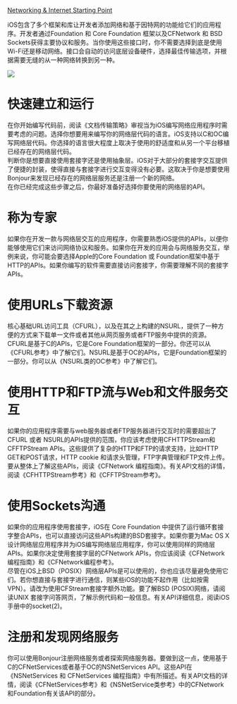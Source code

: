 [Networking & Internet Starting Point](https://developer.apple.com/library/archive/referencelibrary/GettingStarted/GS_Networking_iPhone/index.html#//apple_ref/doc/uid/TP40007301)

iOS包含了多个框架和库让开发者添加网络和基于因特网的功能给它们的应用程序。开发者通过Foundation 和 Core Foundation 框架以及CFNetwork 和 BSD Sockets获得主要协议和服务。当你使用这些接口时，你不需要选择到底是使用Wi-Fi还是移动网络。接口会自动的访问底层设备硬件，选择最佳传输选项，并根据需要无缝的从一种网络转换到另一种。  

![](https://developer.apple.com/library/archive/referencelibrary/GettingStarted/GS_Networking_iPhone/Art/NetworkingInternet_SP.jpg)

# 快速建立和运行

在你开始编写代码前，阅读《文档传输策略》审视当为iOS编写网络应用程序时需要考虑的问题。选择你想要用来编写你的网络层代码的语言。iOS支持以C和OC编写网络层代码。你选择的语言很大程度上取决于使用的舒适度和从另一个平台移植已经存在的网络层代码。  
判断你是想要直接使用套接字还是使用抽象层。iOS对于大部分的套接字交互提供了便捷的封装，使得直接与套接字进行交互变得没有必要。这取决于你是想要使用Bonjour来发现已经存在的网络层服务还是注册一个新的网络。  
在你已经完成这些步骤之后，你最好准备好选择你要使用的网络层的API。  

# 称为专家

如果你在开发一款与网络层交互的应用程序，你需要熟悉iOS提供的APIs，以便你能够使用它们来访问网络协议和服务。如果你在开发的应用会与网络服务交互，举例来说，你可能会要选择Apple的Core Foundation 或 Foundation框架中基于HTTP的APIs。如果你编写的软件需要直接访问套接字，你需要理解不同的套接字APIs。

# 使用URLs下载资源

核心基础URL访问工具（CFURL），以及在其之上构建的NSURL，提供了一种方便的方式来下载单一文件或者其他从网页服务或者FTP服务中提供的资源。CFURL是基于C的APIs，它是Core Foundation框架的一部分。你还可以从《CFURL参考》中了解它们。NSURL是基于OC的APIs，它是Foundation框架的一部分。你可以从《NSURL类的OC参考》中了解它们。

# 使用HTTP和FTP流与Web和文件服务交互

如果你的应用程序需要与web服务器或者FTP服务器进行交互时的需要超出了CFURL 或者 NSURL的APIs提供的范围，你应该考虑使用CFHTTPStream和CFFTPStream APIs。这些提供了复杂的HTTP和FTP的请求支持，比如HTTP GET和POST请求，HTTP cookie 和请求头管理，FTP字典管理和FTP文件上传。  
要从整体上了解这些APIs，阅读《CFNetwork 编程指南》。有关API文档的详情，阅读《CFHTTPStream参考》和《CFFTPStream参考》。  

# 使用Sockets沟通

如果你的应用程序使用套接字，iOS在 Core Foundation 中提供了运行循环套接字整合APIs，也可以直接访问这些APIs构建的BSD套接字。如果你要为Mac OS X设计网络层应用程序并为iOS编写网络层应用程序，你可以使用同样的网络层APIs。如果你决定使用套接字层的CFNetwork APIs，你应该阅读《CFNetwork编程指南》和《CFNetwork编程参考》。  
尽管在iOS上BSD（POSIX）网络层APIs是可以使用的，你也应该尽量避免使用它们。若你想直接与套接字进行通信，则某些iOS的功能不起作用（比如按需VPN）。请改为使用CFStream套接字额外功能。要了解BSD (POSIX)网络，请阅读UNIX 套接字问答网页，了解示例代码和一般信息。有关API详细信息，阅读iOS手册中的socket(2)。  

# 注册和发现网络服务

你可以使用Bonjour注册网络服务或者探索网络服务器。要做到这一点，使用基于C的CFNetServices或者基于OC的NSNetServices API。这些API在《NSNetServices 和 CFNetServices 编程指南》中有所描述。有关API文档的详情，阅读《CFNetServices参考》和《NSNetService类参考》中的CFNetwork和Foundation有关该API的部分。
